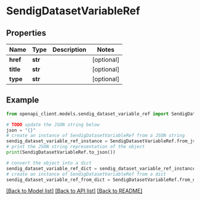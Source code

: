 # SendigDatasetVariableRef


## Properties

Name | Type | Description | Notes
------------ | ------------- | ------------- | -------------
**href** | **str** |  | [optional] 
**title** | **str** |  | [optional] 
**type** | **str** |  | [optional] 

## Example

```python
from openapi_client.models.sendig_dataset_variable_ref import SendigDatasetVariableRef

# TODO update the JSON string below
json = "{}"
# create an instance of SendigDatasetVariableRef from a JSON string
sendig_dataset_variable_ref_instance = SendigDatasetVariableRef.from_json(json)
# print the JSON string representation of the object
print(SendigDatasetVariableRef.to_json())

# convert the object into a dict
sendig_dataset_variable_ref_dict = sendig_dataset_variable_ref_instance.to_dict()
# create an instance of SendigDatasetVariableRef from a dict
sendig_dataset_variable_ref_from_dict = SendigDatasetVariableRef.from_dict(sendig_dataset_variable_ref_dict)
```
[[Back to Model list]](../README.md#documentation-for-models) [[Back to API list]](../README.md#documentation-for-api-endpoints) [[Back to README]](../README.md)


